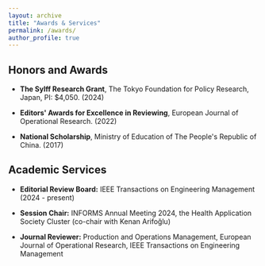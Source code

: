 ```yaml
---
layout: archive
title: "Awards & Services"
permalink: /awards/
author_profile: true
---
```


## Honors and Awards
- **The Sylff Research Grant**, The Tokyo Foundation for Policy Research, Japan, PI: $4,050. (2024) 

* **Editors' Awards for Excellence in Reviewing**, European Journal of Operational Research. (2022)

* **National Scholarship**, Ministry of Education of The People's Republic of China. (2017)


## Academic Services
* **Editorial Review Board:**
IEEE Transactions on Engineering Management (2024 - present)

* **Session Chair:**
INFORMS Annual Meeting 2024, the Health Application Society Cluster (co-chair with Kenan Arifoğlu)

* **Journal Reviewer:**
Production and Operations Management, European Journal of Operational Research, IEEE Transactions on Engineering Management



<nbsp>
